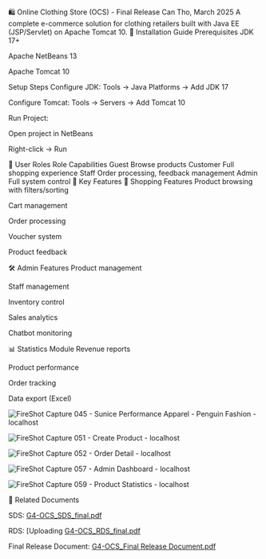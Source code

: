 🛍️ Online Clothing Store (OCS) - Final Release
Can Tho, March 2025
A complete e-commerce solution for clothing retailers built with Java EE (JSP/Servlet) on Apache Tomcat 10.
🚀 Installation Guide
Prerequisites
JDK 17+

Apache NetBeans 13

Apache Tomcat 10

Setup Steps
Configure JDK: Tools → Java Platforms → Add JDK 17

Configure Tomcat: Tools → Servers → Add Tomcat 10

Run Project:

Open project in NetBeans

Right-click → Run

👥 User Roles
Role	Capabilities
Guest	Browse products
Customer	Full shopping experience
Staff	Order processing, feedback management
Admin	Full system control
🌟 Key Features
🛒 Shopping Features
Product browsing with filters/sorting

Cart management

Order processing

Voucher system

Product feedback

🛠️ Admin Features
Product management

Staff management

Inventory control

Sales analytics

Chatbot monitoring

📊 Statistics Module
Revenue reports

Product performance

Order tracking

Data export (Excel)

![FireShot Capture 045 - Sunice Performance Apparel - Penguin Fashion -  localhost](https://github.com/user-attachments/assets/da2d4001-6620-457d-b400-f0628d9edfc9)

![FireShot Capture 051 - Create Product -  localhost](https://github.com/user-attachments/assets/e03435da-465a-4b83-8616-c87aabc220db)

![FireShot Capture 052 - Order Detail -  localhost](https://github.com/user-attachments/assets/a03e4ff1-0f96-42a4-a6a3-46b4b8eb0869)

![FireShot Capture 057 - Admin Dashboard -  localhost](https://github.com/user-attachments/assets/2650c03e-1002-438d-a7b8-1ff411b95f7c)

![FireShot Capture 059 - Product Statistics -  localhost](https://github.com/user-attachments/assets/a17f5de1-7131-449c-9498-7bfdc03ca0bc)

🔗 Related Documents

SDS: [G4-OCS_SDS_final.pdf](https://github.com/user-attachments/files/19690413/G4-OCS_SDS_final.pdf)

RDS: [Uploading [G4-OCS_RDS_final.pdf](https://github.com/user-attachments/files/19690386/G4-OCS_RDS_final.pdf)

Final Release Document: [G4-OCS_Final Release Document.pdf](https://github.com/user-attachments/files/19690396/G4-OCS_Final.Release.Document.pdf)

